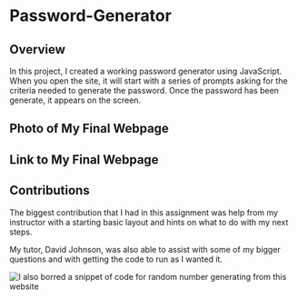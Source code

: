 # Password-Generator


## Overview

In this project, I created a working password generator using JavaScript. When you open the site, it will start with a series of prompts asking for the criteria needed to generate the password. Once the password has been generate, it appears on the screen. 

## Photo of My Final Webpage

## Link to My Final Webpage

## Contributions

The biggest contribution that I had in this assignment was help from my instructor with a starting basic layout and hints on what to do with my next steps.

My tutor, David Johnson, was also able to assist with some of my bigger questions and with getting the code to run as I wanted it.

![I also borred a snippet of code for random number generating from this website](https://dev.to/code_mystery/random-password-generator-using-javascript-6a)
